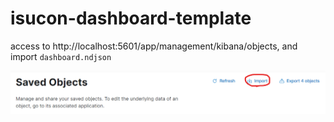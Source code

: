 # isucon-dashboard-template

access to http://localhost:5601/app/management/kibana/objects, and import `dashboard.ndjson`

![import](./import-dashboard.png)

